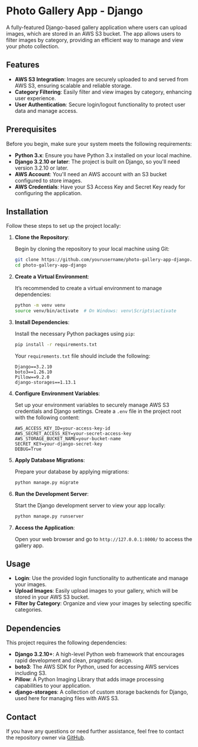 # Photo Gallery App - Django

A fully-featured Django-based gallery application where users can upload images, which are stored in an AWS S3 bucket. The app allows users to filter images by category, providing an efficient way to manage and view your photo collection.

## Features

- **AWS S3 Integration**: Images are securely uploaded to and served from AWS S3, ensuring scalable and reliable storage.
- **Category Filtering**: Easily filter and view images by category, enhancing user experience.
- **User Authentication**: Secure login/logout functionality to protect user data and manage access.

## Prerequisites

Before you begin, make sure your system meets the following requirements:

- **Python 3.x**: Ensure you have Python 3.x installed on your local machine.
- **Django 3.2.10 or later**: The project is built on Django, so you'll need version 3.2.10 or later.
- **AWS Account**: You'll need an AWS account with an S3 bucket configured to store images.
- **AWS Credentials**: Have your S3 Access Key and Secret Key ready for configuring the application.

## Installation

Follow these steps to set up the project locally:

1. **Clone the Repository**:

    Begin by cloning the repository to your local machine using Git:

    ```bash
    git clone https://github.com/yourusername/photo-gallery-app-django.git
    cd photo-gallery-app-django
    ```

2. **Create a Virtual Environment**:

    It’s recommended to create a virtual environment to manage dependencies:

    ```bash
    python -m venv venv
    source venv/bin/activate  # On Windows: venv\Scripts\activate
    ```

3. **Install Dependencies**:

    Install the necessary Python packages using `pip`:

    ```bash
    pip install -r requirements.txt
    ```

    Your `requirements.txt` file should include the following:

    ```plaintext
    Django==3.2.10
    boto3==1.26.10
    Pillow==9.2.0
    django-storages==1.13.1
    ```

4. **Configure Environment Variables**:

    Set up your environment variables to securely manage AWS S3 credentials and Django settings. Create a `.env` file in the project root with the following content:

    ```plaintext
    AWS_ACCESS_KEY_ID=your-access-key-id
    AWS_SECRET_ACCESS_KEY=your-secret-access-key
    AWS_STORAGE_BUCKET_NAME=your-bucket-name
    SECRET_KEY=your-django-secret-key
    DEBUG=True
    ```

5. **Apply Database Migrations**:

    Prepare your database by applying migrations:

    ```bash
    python manage.py migrate
    ```

6. **Run the Development Server**:

    Start the Django development server to view your app locally:

    ```bash
    python manage.py runserver
    ```

7. **Access the Application**:

    Open your web browser and go to `http://127.0.0.1:8000/` to access the gallery app.

## Usage

- **Login**: Use the provided login functionality to authenticate and manage your images.
- **Upload Images**: Easily upload images to your gallery, which will be stored in your AWS S3 bucket.
- **Filter by Category**: Organize and view your images by selecting specific categories.

## Dependencies

This project requires the following dependencies:

- **Django 3.2.10+**: A high-level Python web framework that encourages rapid development and clean, pragmatic design.
- **boto3**: The AWS SDK for Python, used for accessing AWS services including S3.
- **Pillow**: A Python Imaging Library that adds image processing capabilities to your application.
- **django-storages**: A collection of custom storage backends for Django, used here for managing files with AWS S3.

## Contact

If you have any questions or need further assistance, feel free to contact the repository owner via [GitHub](https://github.com/ShauryaDusht).
